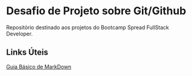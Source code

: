# Desafio de Projeto sobre Git/Github
Repositório destinado aos projetos do Bootcamp Spread FullStack Developer.

## Links Úteis
[Guia Básico de MarkDown](https://docs.pipz.com/central-de-ajuda/learning-center/guia-basico-de-markdown#open)
